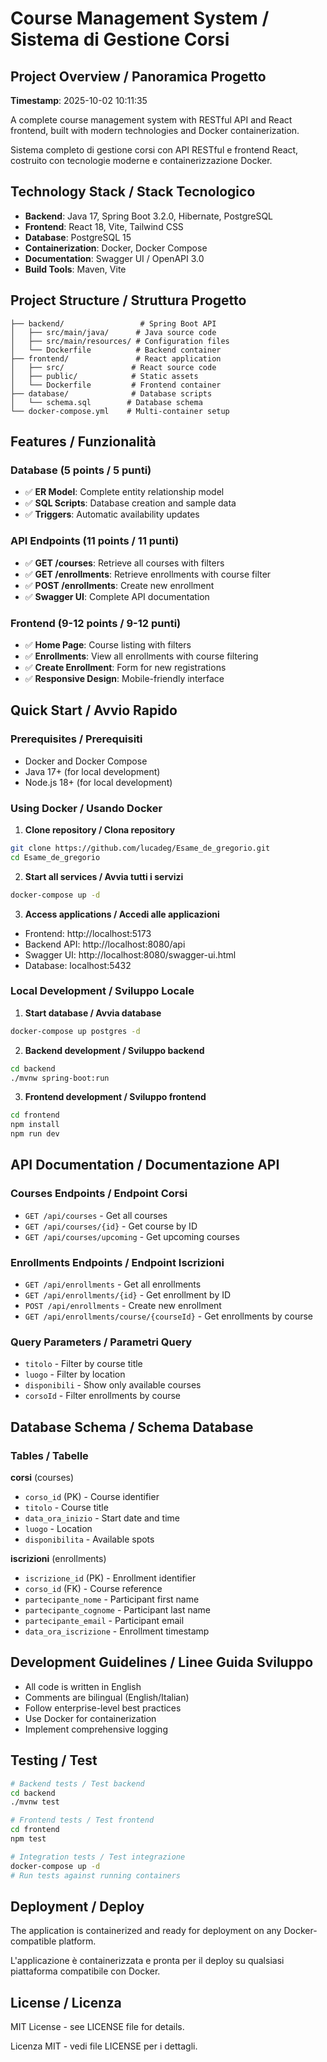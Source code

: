 # Course Management System / Sistema di Gestione Corsi

## Project Overview / Panoramica Progetto

**Timestamp**: 2025-10-02 10:11:35

A complete course management system with RESTful API and React frontend, built with modern technologies and Docker containerization.

Sistema completo di gestione corsi con API RESTful e frontend React, costruito con tecnologie moderne e containerizzazione Docker.

## Technology Stack / Stack Tecnologico

- **Backend**: Java 17, Spring Boot 3.2.0, Hibernate, PostgreSQL
- **Frontend**: React 18, Vite, Tailwind CSS
- **Database**: PostgreSQL 15
- **Containerization**: Docker, Docker Compose
- **Documentation**: Swagger UI / OpenAPI 3.0
- **Build Tools**: Maven, Vite

## Project Structure / Struttura Progetto

```
├── backend/                 # Spring Boot API
│   ├── src/main/java/      # Java source code
│   ├── src/main/resources/ # Configuration files
│   └── Dockerfile          # Backend container
├── frontend/               # React application
│   ├── src/               # React source code
│   ├── public/            # Static assets
│   └── Dockerfile         # Frontend container
├── database/              # Database scripts
│   └── schema.sql        # Database schema
└── docker-compose.yml    # Multi-container setup
```

## Features / Funzionalità

### Database (5 points / 5 punti)
- ✅ **ER Model**: Complete entity relationship model
- ✅ **SQL Scripts**: Database creation and sample data
- ✅ **Triggers**: Automatic availability updates

### API Endpoints (11 points / 11 punti)
- ✅ **GET /courses**: Retrieve all courses with filters
- ✅ **GET /enrollments**: Retrieve enrollments with course filter
- ✅ **POST /enrollments**: Create new enrollment
- ✅ **Swagger UI**: Complete API documentation

### Frontend (9-12 points / 9-12 punti)
- ✅ **Home Page**: Course listing with filters
- ✅ **Enrollments**: View all enrollments with course filtering
- ✅ **Create Enrollment**: Form for new registrations
- ✅ **Responsive Design**: Mobile-friendly interface

## Quick Start / Avvio Rapido

### Prerequisites / Prerequisiti
- Docker and Docker Compose
- Java 17+ (for local development)
- Node.js 18+ (for local development)

### Using Docker / Usando Docker

1. **Clone repository / Clona repository**
```bash
git clone https://github.com/lucadeg/Esame_de_gregorio.git
cd Esame_de_gregorio
```

2. **Start all services / Avvia tutti i servizi**
```bash
docker-compose up -d
```

3. **Access applications / Accedi alle applicazioni**
- Frontend: http://localhost:5173
- Backend API: http://localhost:8080/api
- Swagger UI: http://localhost:8080/swagger-ui.html
- Database: localhost:5432

### Local Development / Sviluppo Locale

1. **Start database / Avvia database**
```bash
docker-compose up postgres -d
```

2. **Backend development / Sviluppo backend**
```bash
cd backend
./mvnw spring-boot:run
```

3. **Frontend development / Sviluppo frontend**
```bash
cd frontend
npm install
npm run dev
```

## API Documentation / Documentazione API

### Courses Endpoints / Endpoint Corsi

- `GET /api/courses` - Get all courses
- `GET /api/courses/{id}` - Get course by ID
- `GET /api/courses/upcoming` - Get upcoming courses

### Enrollments Endpoints / Endpoint Iscrizioni

- `GET /api/enrollments` - Get all enrollments
- `GET /api/enrollments/{id}` - Get enrollment by ID
- `POST /api/enrollments` - Create new enrollment
- `GET /api/enrollments/course/{courseId}` - Get enrollments by course

### Query Parameters / Parametri Query

- `titolo` - Filter by course title
- `luogo` - Filter by location
- `disponibili` - Show only available courses
- `corsoId` - Filter enrollments by course

## Database Schema / Schema Database

### Tables / Tabelle

**corsi** (courses)
- `corso_id` (PK) - Course identifier
- `titolo` - Course title
- `data_ora_inizio` - Start date and time
- `luogo` - Location
- `disponibilita` - Available spots

**iscrizioni** (enrollments)
- `iscrizione_id` (PK) - Enrollment identifier
- `corso_id` (FK) - Course reference
- `partecipante_nome` - Participant first name
- `partecipante_cognome` - Participant last name
- `partecipante_email` - Participant email
- `data_ora_iscrizione` - Enrollment timestamp

## Development Guidelines / Linee Guida Sviluppo

- All code is written in English
- Comments are bilingual (English/Italian)
- Follow enterprise-level best practices
- Use Docker for containerization
- Implement comprehensive logging

## Testing / Test

```bash
# Backend tests / Test backend
cd backend
./mvnw test

# Frontend tests / Test frontend
cd frontend
npm test

# Integration tests / Test integrazione
docker-compose up -d
# Run tests against running containers
```

## Deployment / Deploy

The application is containerized and ready for deployment on any Docker-compatible platform.

L'applicazione è containerizzata e pronta per il deploy su qualsiasi piattaforma compatibile con Docker.

## License / Licenza

MIT License - see LICENSE file for details.

Licenza MIT - vedi file LICENSE per i dettagli.